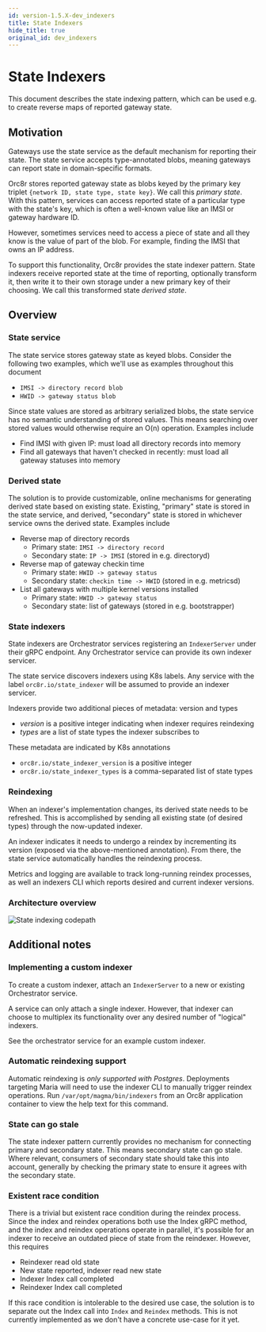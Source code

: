 ```yaml
---
id: version-1.5.X-dev_indexers
title: State Indexers
hide_title: true
original_id: dev_indexers
---
```


# State Indexers

This document describes the state indexing pattern, which can be used e.g. to create reverse maps of reported gateway state.

## Motivation

Gateways use the state service as the default mechanism for reporting their state. The state service accepts type-annotated blobs, meaning gateways can report state in domain-specific formats.

Orc8r stores reported gateway state as blobs keyed by the primary key triplet `{network ID, state type, state key}`. We call this *primary state*. With this pattern, services can access reported state of a particular type with the state's key, which is often a well-known value like an IMSI or gateway hardware ID.

However, sometimes services need to access a piece of state and all they know is the value of part of the blob. For example, finding the IMSI that owns an IP address.

To support this functionality, Orc8r provides the state indexer pattern. State indexers receive reported state at the time of reporting, optionally transform it, then write it to their own storage under a new primary key of their choosing. We call this transformed state *derived state*.

## Overview

### State service

The state service stores gateway state as keyed blobs. Consider the following two examples, which we'll use as examples throughout this document

- `IMSI -> directory record blob`
- `HWID -> gateway status blob`

Since state values are stored as arbitrary serialized blobs, the state service has no semantic understanding of stored values. This means searching over stored values would otherwise require an O(n) operation. Examples include

- Find IMSI with given IP: must load all directory records into memory
- Find all gateways that haven't checked in recently: must load all gateway statuses into memory

### Derived state

The solution is to provide customizable, online mechanisms for generating derived state based on existing state. Existing, "primary" state is stored in the state service, and derived, "secondary" state is stored in whichever service owns the derived state. Examples include

- Reverse map of directory records
    - Primary state: `IMSI -> directory record`
    - Secondary state: `IP -> IMSI` (stored in e.g. directoryd)
- Reverse map of gateway checkin time
    - Primary state: `HWID -> gateway status`
    - Secondary state: `checkin time -> HWID` (stored in e.g. metricsd)
- List all gateways with multiple kernel versions installed
    - Primary state: `HWID -> gateway status`
    - Secondary state: list of gateways (stored in e.g. bootstrapper)

### State indexers

State indexers are Orchestrator services registering an `IndexerServer` under their gRPC endpoint. Any Orchestrator service can provide its own indexer servicer.

The state service discovers indexers using K8s labels. Any service with the label `orc8r.io/state_indexer` will be assumed to provide an indexer servicer.

Indexers provide two additional pieces of metadata: version and types

- *version* is a positive integer indicating when indexer requires reindexing
- *types* are a list of state types the indexer subscribes to

These metadata are indicated by K8s annotations

- `orc8r.io/state_indexer_version` is a positive integer
- `orc8r.io/state_indexer_types` is a comma-separated list of state types

### Reindexing

When an indexer's implementation changes, its derived state needs to be refreshed. This is accomplished by sending all existing state (of desired types) through the now-updated indexer.

An indexer indicates it needs to undergo a reindex by incrementing its version (exposed via the above-mentioned annotation). From there, the state service automatically handles the reindexing process.

Metrics and logging are available to track long-running reindex processes, as well an indexers CLI which reports desired and current indexer versions.

### Architecture overview

![State indexing codepath](../../../docs/assets/orc8r/state_indexing_codepath.png)

## Additional notes

### Implementing a custom indexer

To create a custom indexer, attach an `IndexerServer` to a new or existing Orchestrator service.

A service can only attach a single indexer. However, that indexer can choose to multiplex its functionality over any desired number of "logical" indexers.

See the orchestrator service for an example custom indexer.

### Automatic reindexing support

Automatic reindexing is *only supported with Postgres*. Deployments targeting Maria will need to use the indexer CLI to manually trigger reindex operations. Run `/var/opt/magma/bin/indexers` from an Orc8r application container to view the help text for this command.

### State can go stale

The state indexer pattern currently provides no mechanism for connecting primary and secondary state. This means secondary state can go stale. Where relevant, consumers of secondary state should take this into account, generally by checking the primary state to ensure it agrees with the secondary state.

### Existent race condition

There is a trivial but existent race condition during the reindex process. Since the index and reindex operations both use the Index gRPC method, and the index and reindex operations operate in parallel, it's possible for an indexer to receive an outdated piece of state from the reindexer. However, this requires

- Reindexer read old state
- New state reported, indexer read new state
- Indexer Index call completed
- Reindexer Index call completed

If this race condition is intolerable to the desired use case, the solution is to separate out the Index call into `Index` and `Reindex` methods. This is not currently implemented as we don't have a concrete use-case for it yet.
